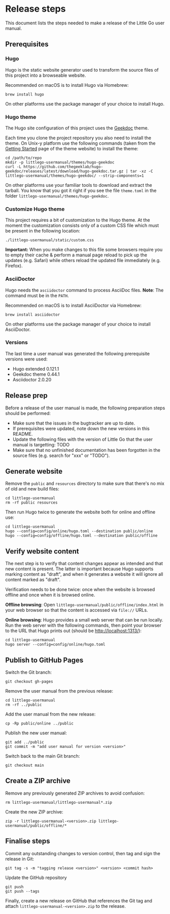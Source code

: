 # Release steps

This document lists the steps needed to make a release of the Little Go user manual.

## Prerequisites

### Hugo

Hugo is the static website generator used to transform the source files of this project into a browseable website.

Recommended on macOS is to install Hugo via Homebrew:

    brew install hugo

On other platforms use the package manager of your choice to install Hugo.

### Hugo theme

The Hugo site configuration of this project uses the [Geekdoc](https://geekdocs.de/) theme.

Each time you clone the project repository you also need to install the theme. On Unix-y platform use the following commands (taken from the [Getting Started](https://geekdocs.de/usage/getting-started/#option-1-download-pre-build-release-bundle) page of the theme website) to install the theme:

```
cd /path/to/repo
mkdir -p littlego-usermanual/themes/hugo-geekdoc
curl -L https://github.com/thegeeklab/hugo-geekdoc/releases/latest/download/hugo-geekdoc.tar.gz | tar -xz -C littlego-usermanual/themes/hugo-geekdoc/ --strip-components=1
```

On other platforms use your familiar tools to download and extract the tarball. You know that you got it right if you see the file `theme.toml` in the folder `littlego-usermanual/themes/hugo-geekdoc`.

### Customize Hugo theme

This project requires a bit of customization to the Hugo theme. At the moment the customization consists only of a custom CSS file which must be present in the following location:

    ./littlego-usermanual/static/custom.css

**Important:** When you make changes to this file some browsers require you to empty their cache & perform a manual page reload to pick up the updates (e.g. Safari) while others reload the updated file immediately (e.g. Firefox).

### AsciiDoctor

Hugo needs the `asciidoctor` command to process AsciiDoc files. **Note**: The command must be in the `PATH`.

Recommended on macOS is to install AsciiDoctor via Homebrew:

    brew install asciidoctor

On other platforms use the package manager of your choice to install AsciiDoctor.

### Versions

The last time a user manual was generated the following prerequisite versions were used:

- Hugo extended 0.121.1
- Geekdoc theme 0.44.1
- Asciidoctor 2.0.20

## Release prep

Before a release of the user manual is made, the following preparation steps should be performed:

- Make sure that the issues in the bugtracker are up to date.
- If prerequisites were updated, note down the new versions in this README.
- Update the following files with the version of Little Go that the user manual is targetting: TODO
- Make sure that no unfinished documentation has been forgotten in the source files (e.g. search for "xxx" or "TODO").

## Generate website

Remove the `public` and `resources` directory to make sure that there's no mix of old and new build files:

    cd littlego-usermanual
    rm -rf public resources

Then run Hugo twice to generate the website both for online and offline use:

    cd littlego-usermanual
    hugo --config=config/online/hugo.toml --destination public/online
    hugo --config=config/offline/hugo.toml --destination public/offline

## Verify website content

The next step is to verify that content changes appear as intended and that new content is present. The latter is important because Hugo supports marking content as "draft", and when it generates a website it will ignore all content marked as "draft".

Verification needs to be done twice: once when the website is browsed offline and once when it is browsed online.

**Offline browsing**: Open `littlego-usermanual/public/offline/index.html` in your web browser so that the content is accessed via `file://` URLs.

**Online browsing**: Hugo provides a small web server that can be run locally. Run the web server with the following commands, then point your browser to the URL that Hugo prints out (should be [http://localhost:1313/](http://localhost:1313/)):

    cd littlego-usermanual
    hugo server --config=config/online/hugo.toml

## Publish to GitHub Pages

Switch the Git branch:

    git checkout gh-pages

Remove the user manual from the previous release:

    cd littlego-usermanual
    rm -rf ../public

Add the user manual from the new release:

    cp -Rp public/online ../public

Publish the new user manual:

    git add ../public
    git commit -m "add user manual for version <version>"

Switch back to the main Git branch:

    git checkout main

## Create a ZIP archive

Remove any previously generated ZIP archives to avoid confusion:

    rm littlego-usermanual/littlego-usermanual*.zip

Create the new ZIP archive:

    zip -r littlego-usermanual-<version>.zip littlego-usermanual/public/offline/*

## Finalise steps

Commit any outstanding changes to version control, then tag and sign the release in Git:

    git tag -s -m "tagging release <version>" <version> <commit hash>

Update the GitHub repository

    git push
    git push --tags

Finally, create a new release on GitHub that references the Git tag and attach `littlego-usermanual-<version>.zip` to the release.
